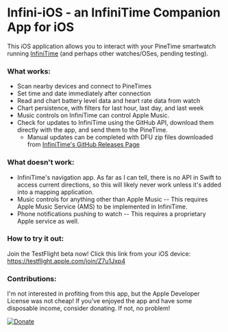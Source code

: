 # Infini-iOS - an InfiniTime Companion App for iOS

This iOS application allows you to interact with your PineTime smartwatch running [InfiniTime](https://github.com/JF002/InfiniTime) (and perhaps other watches/OSes, pending testing).

### What works:
- Scan nearby devices and connect to PineTimes
- Set time and date immediately after connection
- Read and chart battery level data and heart rate data from watch
- Chart persistence, with filters for last hour, last day, and last week
- Music controls on InfiniTime can control Apple Music.
- Check for updates to InfiniTime using the GitHub API, download them directly with the app, and send them to the PineTime. 
    - Manual updates can be completed with DFU zip files downloaded from [InfiniTime's GitHub Releases Page](https://github.com/JF002/InfiniTime/releases)

### What doesn't work:
- InfiniTime's navigation app. As far as I can tell, there is no API in Swift to access current directions, so this will likely never work unless it's added into a mapping application.
- Music controls for anything other than Apple Music -- This requires Apple Music Service (AMS) to be implemented in InfiniTime.
- Phone notifications pushing to watch -- This requires a proprietary Apple service as well.

### How to try it out:
Join the TestFlight beta now! Click this link from your iOS device: https://testflight.apple.com/join/Z7u1Jxp4

### Contributions:
I'm not interested in profiting from this app, but the Apple Developer License was not cheap! If you've enjoyed the app and have some disposable income, consider donating. If not, no problem!

[![Donate](https://img.shields.io/badge/Donate-PayPal-green.svg)](https://paypal.me/alexemry)
